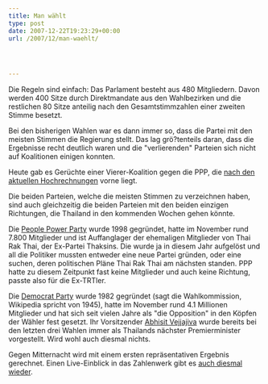 ```yaml
---
title: Man wählt
type: post
date: 2007-12-22T19:23:29+00:00
url: /2007/12/man-waehlt/




---
```

Die Regeln sind einfach: Das Parlament besteht aus 480 Mitgliedern. Davon werden 400 Sitze durch Direktmandate aus den Wahlbezirken und die restlichen 80 Sitze anteilig nach den Gesamtstimmzahlen einer zweiten Stimme besetzt.

Bei den bisherigen Wahlen war es dann immer so, dass die Partei mit den meisten Stimmen die Regierung stellt. Das lag grö?tenteils daran, dass die Ergebnisse recht deutlich waren und die "verlierenden" Parteien sich nicht auf Koalitionen einigen konnten.

Heute gab es Gerüchte einer Vierer-Koalition gegen die <span class="caps">PPP</span>, die [nach den aktuellen Hochrechnungen][1] vorne liegt.

Die beiden Parteien, welche die meisten Stimmen zu verzeichnen haben, sind auch gleichzeitig die beiden Parteien mit den beiden einzigen Richtungen, die Thailand in den kommenden Wochen gehen könnte.

Die [People Power Party][2] wurde 1998 gegründet, hatte im November rund 7.800 Mitglieder und ist Auffanglager der ehemaligen Mitglieder von Thai Rak Thai, der Ex-Partei Thaksins. Die wurde ja in diesem Jahr aufgelöst und all die Politiker mussten entweder eine neue Partei gründen, oder eine suchen, deren politischen Pläne Thai Rak Thai am nächsten standen. <span class="caps">PPP</span> hatte zu diesem Zeitpunkt fast keine Mitglieder und auch keine Richtung, passte also für die Ex-<span class="caps">TRT</span>ler.

Die [Democrat Party][3] wurde 1982 gegründet (sagt die Wahlkommission, Wikipedia spricht von 1945), hatte im November rund 4.1 Millionen Mitglieder und hat sich seit vielen Jahre als "die Opposition" in den Köpfen der Wähler fest gesetzt. Ihr Vorsitzender [Abhisit Vejjajiva][4] wurde bereits bei den letzten drei Wahlen immer als Thailands nächster Premierminister vorgestellt. Wird wohl auch diesmal nichts.

Gegen Mitternacht wird mit einem ersten repräsentativen Ergebnis gerechnet. Einen Live-Einblick in das Zahlenwerk gibt es [auch diesmal wieder][5].

 [1]: http://203.150.244.10/reports/eng/
 [2]: http://en.wikipedia.org/wiki/People%27s_Power_Party_%28Thailand%29
 [3]: http://en.wikipedia.org/wiki/Democrat_Party_%28Thailand%29
 [4]: http://en.wikipedia.org/wiki/Abhisit_Vejjajiva
 [5]: http://203.150.244.10/reports/eng/index.php

